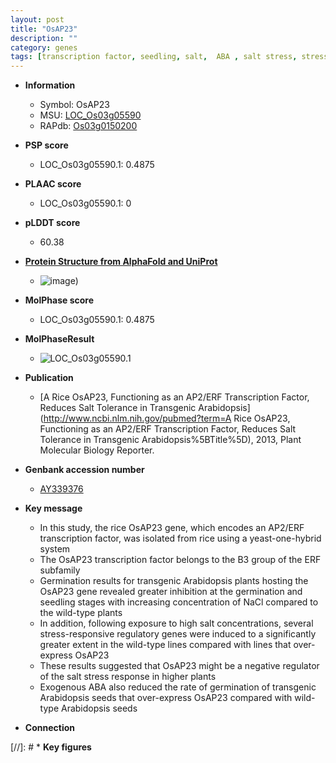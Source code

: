 ```yaml
---
layout: post
title: "OsAP23"
description: ""
category: genes
tags: [transcription factor, seedling, salt,  ABA , salt stress, stress, ABA, stress response]
---
```


* **Information**  
    + Symbol: OsAP23  
    + MSU: [LOC_Os03g05590](http://rice.plantbiology.msu.edu/cgi-bin/ORF_infopage.cgi?orf=LOC_Os03g05590)  
    + RAPdb: [Os03g0150200](http://rapdb.dna.affrc.go.jp/viewer/gbrowse_details/irgsp1?name=Os03g0150200)  

* **PSP score**  
    + LOC_Os03g05590.1: 0.4875 

* **PLAAC score**  
    + LOC_Os03g05590.1: 0 

* **pLDDT score**
    + 60.38

* **[Protein Structure from AlphaFold and UniProt](https://www.uniprot.org/uniprotkb/Q8H075/entry#structure)**
    + ![image](https://ricepsp.github.io/images/Q8/AF-Q8H075-F1.png))

* **MolPhase score**
    + LOC_Os03g05590.1: 0.4875

* **MolPhaseResult**
    + ![LOC_Os03g05590.1](https://ricepsp.github.io/pictures/LOC_Os03g/LOC_Os03g05590.1.png)

* **Publication**  
    + [A Rice OsAP23, Functioning as an AP2/ERF Transcription Factor, Reduces Salt Tolerance in Transgenic Arabidopsis](http://www.ncbi.nlm.nih.gov/pubmed?term=A Rice OsAP23, Functioning as an AP2/ERF Transcription Factor, Reduces Salt Tolerance in Transgenic Arabidopsis%5BTitle%5D), 2013, Plant Molecular Biology Reporter.

* **Genbank accession number**  
    + [AY339376](http://www.ncbi.nlm.nih.gov/nuccore/AY339376)

* **Key message**  
    + In this study, the rice OsAP23 gene, which encodes an AP2/ERF transcription factor, was isolated from rice using a yeast-one-hybrid system
    + The OsAP23 transcription factor belongs to the B3 group of the ERF subfamily
    + Germination results for transgenic Arabidopsis plants hosting the OsAP23 gene revealed greater inhibition at the germination and seedling stages with increasing concentration of NaCl compared to the wild-type plants
    + In addition, following exposure to high salt concentrations, several stress-responsive regulatory genes were induced to a significantly greater extent in the wild-type lines compared with lines that over-express OsAP23
    + These results suggested that OsAP23 might be a negative regulator of the salt stress response in higher plants
    + Exogenous ABA also reduced the rate of germination of transgenic Arabidopsis seeds that over-express OsAP23 compared with wild-type Arabidopsis seeds

* **Connection**  

[//]: # * **Key figures**  


